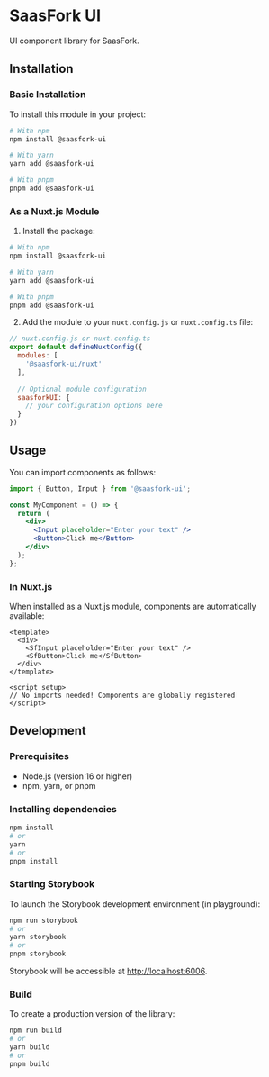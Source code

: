 # SaasFork UI

UI component library for SaasFork.

## Installation

### Basic Installation

To install this module in your project:

```bash
# With npm
npm install @saasfork-ui

# With yarn
yarn add @saasfork-ui

# With pnpm
pnpm add @saasfork-ui
```

### As a Nuxt.js Module

1. Install the package:

```bash
# With npm
npm install @saasfork-ui

# With yarn
yarn add @saasfork-ui

# With pnpm
pnpm add @saasfork-ui
```

2. Add the module to your `nuxt.config.js` or `nuxt.config.ts` file:

```js
// nuxt.config.js or nuxt.config.ts
export default defineNuxtConfig({
  modules: [
    '@saasfork-ui/nuxt'
  ],
  
  // Optional module configuration
  saasforkUI: {
    // your configuration options here
  }
})
```

## Usage

You can import components as follows:

```jsx
import { Button, Input } from '@saasfork-ui';

const MyComponent = () => {
  return (
    <div>
      <Input placeholder="Enter your text" />
      <Button>Click me</Button>
    </div>
  );
};
```

### In Nuxt.js

When installed as a Nuxt.js module, components are automatically available:

```vue
<template>
  <div>
    <SfInput placeholder="Enter your text" />
    <SfButton>Click me</SfButton>
  </div>
</template>

<script setup>
// No imports needed! Components are globally registered
</script>
```

## Development

### Prerequisites

- Node.js (version 16 or higher)
- npm, yarn, or pnpm

### Installing dependencies

```bash
npm install
# or
yarn
# or
pnpm install
```

### Starting Storybook

To launch the Storybook development environment (in playground):

```bash
npm run storybook
# or
yarn storybook
# or
pnpm storybook
```

Storybook will be accessible at [http://localhost:6006](http://localhost:6006).

### Build

To create a production version of the library:

```bash
npm run build
# or
yarn build
# or
pnpm build
```